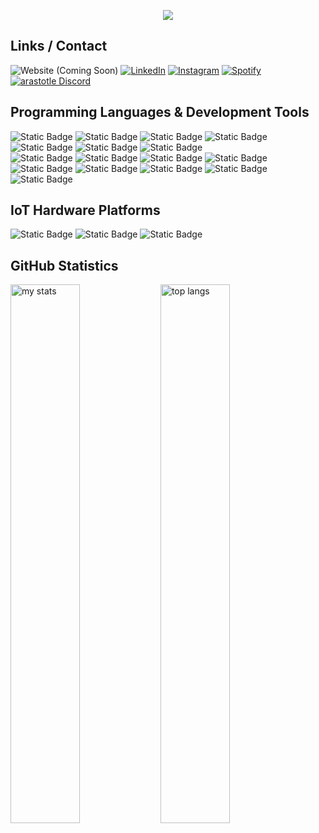<p align="center">
  <a href="https://git.io/typing-svg">
    <img src="https://readme-typing-svg.demolab.com?font=Chakra+Petch&size=35&duration=1300&pause=500&color=4493f8&center=true&vCenter=true&width=630&lines=Welcome+to+my+GitHub+profile.;GitHub+profilime+ho%C5%9F+geldiniz.;Willkommen+auf+meinem+GitHub-Profil.;Bienvenue+sur+mon+profil+GitHub." />
  </a>
</p>

## Links / Contact
![Website (Coming Soon)](https://img.shields.io/badge/Website%20(Coming%20Soon)-777777?style=for-the-badge&logoColor=white)
[![LinkedIn](https://img.shields.io/badge/LinkedIn-0A66C2?style=for-the-badge&logo=LinkedIn&logoColor=white)](https://www.linkedin.com/in/arastotle/)
[![Instagram](https://img.shields.io/badge/Instagram-E4405F?style=for-the-badge&logo=instagram&logoColor=ffffff)](https://www.instagram.com/arastotl/)
[![Spotify](https://img.shields.io/badge/Spotify-1DB954?style=for-the-badge&logo=Spotify&logoColor=white)](https://open.spotify.com/user/lv5hvvnco2ks5slsk5h3i0hu2?si=194e4c30f2ef45ff)
[![arastotle Discord](https://img.shields.io/badge/arastotle-5865F2?style=for-the-badge&logo=Discord&logoColor=ffffff)](https://discord.com/)

## Programming Languages & Development Tools
![Static Badge](https://img.shields.io/badge/HTML5-E34F26?style=for-the-badge&logo=HTML5&logoColor=ffffff)
![Static Badge](https://img.shields.io/badge/CSS3-1572B6?style=for-the-badge&logo=CSS3&logoColor=ffffff)
![Static Badge](https://img.shields.io/badge/Javascript-F7DF1E?style=for-the-badge&logo=Javascript&logoColor=000000)
![Static Badge](https://img.shields.io/badge/C-A8B9CC?style=for-the-badge&logo=C&logoColor=white)
![Static Badge](https://img.shields.io/badge/Python-4584b6?style=for-the-badge&logo=Python&logoColor=white)
![Static Badge](https://img.shields.io/badge/GNU%20Bash-4EAA25?style=for-the-badge&logo=GNU%20Bash&logoColor=white)
![Static Badge](https://img.shields.io/badge/SQLite-003B57?style=for-the-badge&logo=SQLite)<br>
![Static Badge](https://img.shields.io/badge/Bootstrap-7952B3?style=for-the-badge&logo=bootstrap&logoColor=ffffff)
![Static Badge](https://img.shields.io/badge/Flask-000000?style=for-the-badge&logo=flask&logoColor=ffffff)
![Static Badge](https://img.shields.io/badge/Jinja-B41717?style=for-the-badge&logo=Jinja&logoColor=ffffff)
![Static Badge](https://img.shields.io/badge/%20Visual%20Studio-23a9f2?style=for-the-badge&logoColor=white)
![Static Badge](https://img.shields.io/badge/Jupyter-F37626?style=for-the-badge&logo=Jupyter&logoColor=%23ffffff)
![Static Badge](https://img.shields.io/badge/Pycharm-000000?style=for-the-badge&logo=Pycharm&logoColor=white)
![Static Badge](https://img.shields.io/badge/git-F05032?style=for-the-badge&logo=git&logoColor=ffffff)
![Static Badge](https://img.shields.io/badge/GitHub-181717?style=for-the-badge&logo=GitHub&logoColor=white)
![Static Badge](https://img.shields.io/badge/%20Kali%20Linux-557C94?style=for-the-badge&logo=kalilinux&logoColor=ffffff)

## IoT Hardware Platforms
![Static Badge](https://img.shields.io/badge/Raspberry%20Pi-A22846?style=for-the-badge&logo=Raspberry%20Pi&logoColor=white)
![Static Badge](https://img.shields.io/badge/espressif-E7352C?style=for-the-badge&logo=Espressif&logoColor=white)
![Static Badge](https://img.shields.io/badge/Arduino-00878F?style=for-the-badge&logo=Arduino&logoColor=white)

## GitHub Statistics
<img alt="my stats" align="left" width="47%" src="https://github-readme-stats.vercel.app/api?username=ge0de"/>
<img alt="top langs" align="left" width="47%" src="https://github-readme-stats.vercel.app/api/top-langs/?username=ge0de&layout=compact"/>
